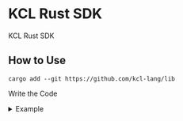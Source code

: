 # KCL Rust SDK

KCL Rust SDK

## How to Use

```shell
cargo add --git https://github.com/kcl-lang/lib
```

Write the Code

<details><summary>Example</summary>
<p>

```rust
use kcl_lang::*;
use anyhow::Result;

fn main() -> Result<()> {
    let api = API::default();
    let args = &ExecProgramArgs {
        k_filename_list: vec!["main.k".to_string()],
        k_code_list: vec!["a = 1".to_string()],
        ..Default::default()
    };
    let exec_result = api.exec_program(args)?;
    println!("{}", exec_result.yaml_result);
    Ok(())
}
```

## API Reference

### exec_program

Execute KCL file with args.

<details><summary>Example</summary>
<p>

```rust
use kcl_lang::*;
use std::path::Path;
// File case
let serv = API::default();
let args = &ExecProgramArgs {
    work_dir: Path::new(".").join("src").join("testdata").canonicalize().unwrap().display().to_string(),
    k_filename_list: vec!["test.k".to_string()],
    ..Default::default()
};
let exec_result = serv.exec_program(args).unwrap();
assert_eq!(exec_result.yaml_result, "alice:\n  age: 18");

// Code case
let args = &ExecProgramArgs {
    k_filename_list: vec!["file.k".to_string()],
    k_code_list: vec!["alice = {age = 18}".to_string()],
    ..Default::default()
};
let exec_result = serv.exec_program(args).unwrap();
assert_eq!(exec_result.yaml_result, "alice:\n  age: 18");

// Error case
let args = &ExecProgramArgs {
    k_filename_list: vec!["invalid_file.k".to_string()],
    ..Default::default()
};
let error = serv.exec_program(args).unwrap_err();
assert!(error.to_string().contains("Cannot find the kcl file"), "{error}");

let args = &ExecProgramArgs {
    k_filename_list: vec![],
    ..Default::default()
};
let error = serv.exec_program(args).unwrap_err();
assert!(error.to_string().contains("No input KCL files or paths"), "{error}");
```

</p>
</details>

### format_code

Service for formatting a code source and returns the formatted source and whether the source is changed.

<details><summary>Example</summary>
<p>

```rust
use kcl_lang::*;

let serv = API::default();
let source = r#"schema Person:
    name: str
    age: int

person = Person {
    name = "Alice"
    age = 18
}

"#.to_string();
let result = serv.format_code(&FormatCodeArgs {
    source: source.clone(),
    ..Default::default()
}).unwrap();
assert_eq!(result.formatted, source.as_bytes().to_vec());
```

</p>
</details>

### format_path

Service for formatting kcl file or directory path contains kcl files and returns the changed file paths.

<details><summary>Example</summary>
<p>

```rust
use kcl_lang::*;

let serv = API::default();
let result = serv.format_path(&FormatPathArgs {
    path: "./src/testdata/test.k".to_string(),
    ..Default::default()
}).unwrap();
assert!(result.changed_paths.is_empty());
```

</p>
</details>

### lint_path

Service for KCL Lint API, check a set of files, skips execute, returns error message including errors and warnings.

<details><summary>Example</summary>
<p>

```rust
use kcl_lang::*;

let serv = API::default();
let result = serv.lint_path(&LintPathArgs {
    paths: vec!["./src/testdata/test-lint.k".to_string()],
    ..Default::default()
}).unwrap();
assert_eq!(result.results, vec!["Module 'math' imported but unused".to_string()]);
```

</p>
</details>

### validate_code

Service for validating the data string using the schema code string, when the parameter schema is omitted, use the first schema appeared in the kcl code.

<details><summary>Example</summary>
<p>

```rust
use kcl_lang::*;

let serv = API::default();
let code = r#"
schema Person:
    name: str
    age: int

    check:
        0 < age < 120
"#.to_string();
let data = r#"
{
    "name": "Alice",
    "age": 10
}
"#.to_string();
let result = serv.validate_code(&ValidateCodeArgs {
    code,
    data,
    ..Default::default()
}).unwrap();
assert_eq!(result.success, true);
```

</p>
</details>

### load_settings_files

Service for building setting file config from args.

<details><summary>Example</summary>
<p>

```rust
use kcl_lang::*;

let serv = API::default();
let result = serv.load_settings_files(&LoadSettingsFilesArgs {
    files: vec!["./src/testdata/settings/kcl.yaml".to_string()],
    work_dir: "./src/testdata/settings".to_string(),
    ..Default::default()
}).unwrap();
assert_eq!(result.kcl_options.len(), 1);
```

</p>
</details>

### rename

Service for renaming all the occurrences of the target symbol in the files. This API will rewrite files if they contain symbols to be renamed. return the file paths got changed.

<details><summary>Example</summary>
<p>

```rust
use kcl_lang::*;

let result = serv.rename(&RenameArgs {
    package_root: "./src/testdata/rename_doc".to_string(),
    symbol_path: "a".to_string(),
    file_paths: vec!["./src/testdata/rename_doc/main.k".to_string()],
    new_name: "a2".to_string(),
}).unwrap();
assert_eq!(result.changed_files.len(), 1);
```

</p>
</details>

### rename_code

Service for renaming all the occurrences of the target symbol and rename them. This API won’t rewrite files but return the modified code if any code has been changed. return the changed code.

<details><summary>Example</summary>
<p>

```rust
use kcl_lang::*;

let serv = API::default();
let result = serv.rename_code(&RenameCodeArgs {
    package_root: "/mock/path".to_string(),
    symbol_path: "a".to_string(),
    source_codes: vec![("/mock/path/main.k".to_string(), "a = 1\nb = a".to_string())].into_iter().collect(),
    new_name: "a2".to_string(),
}).unwrap();
assert_eq!(result.changed_codes.len(), 1);
assert_eq!(result.changed_codes.get("/mock/path/main.k").unwrap(), "a2 = 1\nb = a2");
```

</p>
</details>

### test

Service for the testing tool.

<details><summary>Example</summary>
<p>

```rust
use kcl_lang::*;

let serv = API::default();
let result = serv.test(&TestArgs {
    pkg_list: vec!["./src/testdata/testing/module/...".to_string()],
    ..TestArgs::default()
}).unwrap();
assert_eq!(result.info.len(), 2);
// Passed case
assert!(result.info[0].error.is_empty());
// Failed case
assert!(result.info[1].error.is_empty());
```

</p>
</details>

### update_dependencies

update_dependencies provides users with the ability to update kcl module dependencies.

<details><summary>Example</summary>
<p>

```rust
use kcl_lang::*;
use std::path::Path;
use std::fs::remove_dir_all;

let serv = API::default();
let result = serv.update_dependencies(&UpdateDependenciesArgs {
    manifest_path: "./src/testdata/update_dependencies".to_string(),
    ..Default::default()
}).unwrap();
assert_eq!(result.external_pkgs.len(), 1);

let result = serv.update_dependencies(&UpdateDependenciesArgs {
    manifest_path: "./src/testdata/update_dependencies".to_string(),
    vendor: true,
}).unwrap();
assert_eq!(result.external_pkgs.len(), 1);
let vendor_path = Path::new("./src/testdata/update_dependencies/vendor");
remove_dir_all(vendor_path);
```

</p>
</details>
